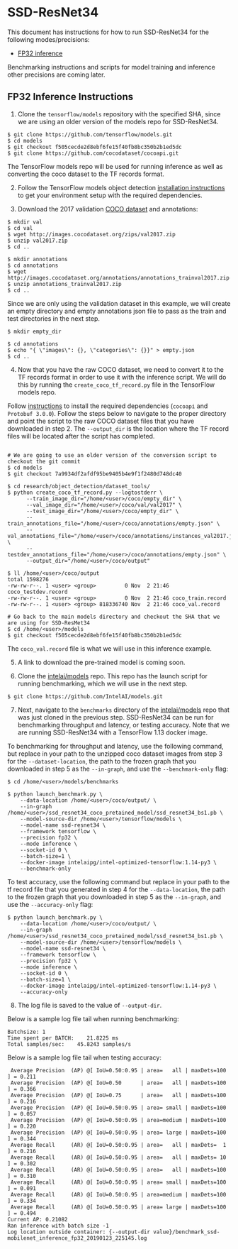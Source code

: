 # SSD-ResNet34

This document has instructions for how to run SSD-ResNet34 for the
following modes/precisions:
* [FP32 inference](#fp32-inference-instructions)

Benchmarking instructions and scripts for model training and inference
other precisions are coming later.

## FP32 Inference Instructions

1. Clone the `tensorflow/models` repository with the specified SHA,
since we are using an older version of the models repo for
SSD-ResNet34.

```
$ git clone https://github.com/tensorflow/models.git
$ cd models
$ git checkout f505cecde2d8ebf6fe15f40fb8bc350b2b1ed5dc
$ git clone https://github.com/cocodataset/cocoapi.git
```

The TensorFlow models repo will be used for running inference as well as
converting the coco dataset to the TF records format.

2. Follow the TensorFlow models object detection
[installation instructions](https://github.com/tensorflow/models/blob/master/research/object_detection/g3doc/installation.md#installation)
to get your environment setup with the required dependencies.

3.  Download the 2017 validation
[COCO dataset](http://cocodataset.org/#home) and annotations:

```
$ mkdir val
$ cd val
$ wget http://images.cocodataset.org/zips/val2017.zip
$ unzip val2017.zip
$ cd ..

$ mkdir annotations
$ cd annotations
$ wget http://images.cocodataset.org/annotations/annotations_trainval2017.zip
$ unzip annotations_trainval2017.zip
$ cd ..
```

Since we are only using the validation dataset in this example, we will
create an empty directory and empty annotations json file to pass as the
train and test directories in the next step.

```
$ mkdir empty_dir

$ cd annotations
$ echo "{ \"images\": {}, \"categories\": {}}" > empty.json
$ cd ..
```

4. Now that you have the raw COCO dataset, we need to convert it to the
TF records format in order to use it with the inference script.  We will
do this by running the `create_coco_tf_record.py` file in the TensorFlow
models repo.

Follow [instructions](https://github.com/tensorflow/models/blob/master/research/object_detection/g3doc/installation.md#dependencies) to install the required dependencies (`cocoapi` and `Protobuf 3.0.0`).
Follow the steps below to navigate to the proper directory and point the
script to the raw COCO dataset files that you have downloaded in step 2.
The `--output_dir` is the location where the TF record files will be
located after the script has completed.

```

# We are going to use an older version of the conversion script to checkout the git commit
$ cd models
$ git checkout 7a9934df2afdf95be9405b4e9f1f2480d748dc40

$ cd research/object_detection/dataset_tools/
$ python create_coco_tf_record.py --logtostderr \
      --train_image_dir="/home/<user>/coco/empty_dir" \
      --val_image_dir="/home/<user>/coco/val/val2017" \
      --test_image_dir="/home/<user>/coco/empty_dir" \
      --train_annotations_file="/home/<user>/coco/annotations/empty.json" \
      --val_annotations_file="/home/<user>/coco/annotations/instances_val2017.json" \
      --testdev_annotations_file="/home/<user>/coco/annotations/empty.json" \
      --output_dir="/home/<user>/coco/output"

$ ll /home/<user>/coco/output
total 1598276
-rw-rw-r--. 1 <user> <group>         0 Nov  2 21:46 coco_testdev.record
-rw-rw-r--. 1 <user> <group>         0 Nov  2 21:46 coco_train.record
-rw-rw-r--. 1 <user> <group> 818336740 Nov  2 21:46 coco_val.record

# Go back to the main models directory and checkout the SHA that we are using for SSD-ResMet34
$ cd /home/<user>/models
$ git checkout f505cecde2d8ebf6fe15f40fb8bc350b2b1ed5dc
```

The `coco_val.record` file is what we will use in this inference example.

5. A link to download the pre-trained model is coming soon.

6. Clone the [intelai/models](https://github.com/intelai/models) repo.
This repo has the launch script for running benchmarking, which we will
use in the next step.

```
$ git clone https://github.com/IntelAI/models.git
```

7. Next, navigate to the `benchmarks` directory of the
[intelai/models](https://github.com/intelai/models) repo that was just
cloned in the previous step. SSD-ResNet34 can be run for benchmarking
throughput and latency, or testing accuracy. Note that we are running
SSD-ResNet34 with a TensorFlow 1.13 docker image.

To benchmarking for throughput and latency, use the following command,
but replace in your path to the unzipped coco dataset images from step 3
for the `--dataset-location`, the path to the frozen graph that you
downloaded in step 5 as the `--in-graph`, and use the `--benchmark-only`
flag:

```
$ cd /home/<user>/models/benchmarks

$ python launch_benchmark.py \
    --data-location /home/<user>/coco/output/ \
    --in-graph /home/<user>/ssd_resnet34_coco_pretained_model/ssd_resnet34_bs1.pb \
    --model-source-dir /home/<user>/tensorflow/models \
    --model-name ssd-resnet34 \
    --framework tensorflow \
    --precision fp32 \
    --mode inference \
    --socket-id 0 \
    --batch-size=1 \
    --docker-image intelaipg/intel-optimized-tensorflow:1.14-py3 \
    --benchmark-only
```

To test accuracy, use the following command but replace in your path to
the tf record file that you generated in step 4 for the `--data-location`,
the path to the frozen graph that you downloaded in step 5 as the
`--in-graph`, and use the `--accuracy-only` flag:

```
$ python launch_benchmark.py \
    --data-location /home/<user>/coco/output/ \
    --in-graph /home/<user>/ssd_resnet34_coco_pretained_model/ssd_resnet34_bs1.pb \
    --model-source-dir /home/<user>/tensorflow/models \
    --model-name ssd-resnet34 \
    --framework tensorflow \
    --precision fp32 \
    --mode inference \
    --socket-id 0 \
    --batch-size=1 \
    --docker-image intelaipg/intel-optimized-tensorflow:1.14-py3 \
    --accuracy-only
```

8. The log file is saved to the value of `--output-dir`.

Below is a sample log file tail when running benchmarking:

```
Batchsize: 1
Time spent per BATCH:    21.8225 ms
Total samples/sec:    45.8243 samples/s
```

Below is a sample log file tail when testing accuracy:

```
 Average Precision  (AP) @[ IoU=0.50:0.95 | area=   all | maxDets=100 ] = 0.211
 Average Precision  (AP) @[ IoU=0.50      | area=   all | maxDets=100 ] = 0.366
 Average Precision  (AP) @[ IoU=0.75      | area=   all | maxDets=100 ] = 0.216
 Average Precision  (AP) @[ IoU=0.50:0.95 | area= small | maxDets=100 ] = 0.057
 Average Precision  (AP) @[ IoU=0.50:0.95 | area=medium | maxDets=100 ] = 0.220
 Average Precision  (AP) @[ IoU=0.50:0.95 | area= large | maxDets=100 ] = 0.344
 Average Recall     (AR) @[ IoU=0.50:0.95 | area=   all | maxDets=  1 ] = 0.216
 Average Recall     (AR) @[ IoU=0.50:0.95 | area=   all | maxDets= 10 ] = 0.302
 Average Recall     (AR) @[ IoU=0.50:0.95 | area=   all | maxDets=100 ] = 0.310
 Average Recall     (AR) @[ IoU=0.50:0.95 | area= small | maxDets=100 ] = 0.091
 Average Recall     (AR) @[ IoU=0.50:0.95 | area=medium | maxDets=100 ] = 0.334
 Average Recall     (AR) @[ IoU=0.50:0.95 | area= large | maxDets=100 ] = 0.494
Current AP: 0.21082
Ran inference with batch size -1
Log location outside container: {--output-dir value}/benchmark_ssd-mobilenet_inference_fp32_20190123_225145.log
```
